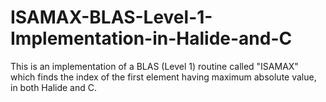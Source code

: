 # ISAMAX-BLAS-Level-1-Implementation-in-Halide-and-C
This is an implementation of a BLAS (Level 1) routine called "ISAMAX" which finds the index of the first element having maximum absolute value, in both Halide and C.
